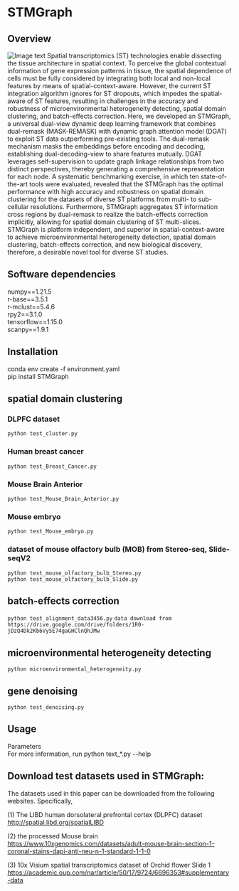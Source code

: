# STMGraph

## Overview
 ![Image text](https://github.com/binbin-coder/SpatialG/blob/main/overview.jpg)
   Spatial transcriptomics (ST) technologies enable dissecting the tissue architecture in spatial context. To perceive the global contextual information of gene expression patterns in tissue, the spatial dependence of cells must be fully considered by integrating both local and non-local features by means of spatial-context-aware. However, the current ST integration algorithm ignores for ST dropouts, which impedes the spatial-aware of ST features, resulting in challenges in the accuracy and robustness of microenvironmental heterogeneity detecting, spatial domain clustering, and batch-effects correction. Here, we developed an STMGraph, a universal dual-view dynamic deep learning framework that combines dual-remask (MASK-REMASK) with dynamic graph attention model (DGAT) to exploit ST data outperforming pre-existing tools. The dual-remask mechanism masks the embeddings before encoding and decoding, establishing dual-decoding-view to share features mutually. DGAT leverages self-supervision to update graph linkage relationships from two distinct perspectives, thereby generating a comprehensive representation for each node. A systematic benchmarking exercise, in which ten state-of-the-art tools were evaluated, revealed that the STMGraph has the optimal performance with high accuracy and robustness on spatial domain clustering for the datasets of diverse ST platforms from multi- to sub-cellular resolutions. Furthermore, STMGraph aggregates ST information cross regions by dual-remask to realize the batch-effects correction implicitly, allowing for spatial domain clustering of ST multi-slices. STMGraph is platform independent, and superior in spatial-context-aware to achieve microenvironmental heterogeneity detection, spatial domain clustering, batch-effects correction, and new biological discovery, therefore, a desirable novel tool for diverse ST studies.

## Software dependencies
numpy==1.21.5  
r-base==3.5.1  
r-mclust==5.4.6  
rpy2==3.1.0  
tensorflow==1.15.0  
scanpy==1.9.1

## Installation
conda env create -f environment.yaml  
pip install STMGraph

## spatial domain clustering
### DLPFC dataset
```python test_cluster.py```
### Human breast cancer
```python test_Breast_Cancer.py```
### Mouse Brain Anterior
```python test_Mouse_Brain_Anterior.py```
### Mouse embryo
```python test_Mouse_embryo.py```
### dataset of mouse olfactory bulb (MOB) from Stereo-seq, Slide-seqV2
```python test_mouse_olfactory_bulb_Stereo.py```  
```python test_mouse_olfactory_bulb_Slide.py```  
## batch-effects correction
```python test_alignment_data3456.py```
```data download from https://drive.google.com/drive/folders/1R0-jDzQ4Dk2Kb6Vy5E74gaGHClnQhJMw```
## microenvironmental heterogeneity detecting
```python microenvironmental_heterogeneity.py```
## gene denoising
```python test_denoising.py```

## Usage
Parameters  
For more information, run python text_*.py --help

## Download test datasets used in STMGraph:
The datasets used in this paper can be downloaded from the following websites. Specifically,

(1) The LIBD human dorsolateral prefrontal cortex (DLPFC) dataset http://spatial.libd.org/spatialLIBD

(2) the processed Mouse brain https://www.10xgenomics.com/datasets/adult-mouse-brain-section-1-coronal-stains-dapi-anti-neu-n-1-standard-1-1-0

(3) 10x Visium spatial transcriptomics dataset of Orchid flower Slide 1 https://academic.oup.com/nar/article/50/17/9724/6696353#supplementary-data

